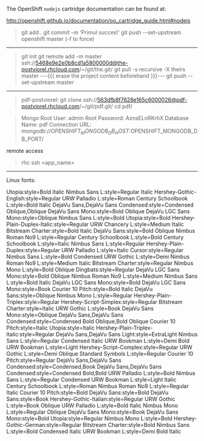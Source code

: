 The OpenShift `nodejs` cartridge documentation can be found at:

http://openshift.github.io/documentation/oo_cartridge_guide.html#nodejs
> git add .
> git commit -m 'Primul succes!'
> git push --set-upstream openshift master (-f to force)

---

> git init
> git remote add <app> -m master ssh://5468e9e2e0b8cd1a5800000d@the-postviorel.rhcloud.com/~/git/the.git/
> git pull -s recursive -X theirs <app> master  ---{{{ erase the project content beforehand }}}---
> git push --set-upstream <app> master

---

> pdf-postviorel:
> git clone ssh://563dfb8f7628e165c6000026@pdf-postviorel.rhcloud.com/~/git/pdf.git/
> cd pdf/

> Mongo Root User: admin
> Root Password: AznsELnRKrhX
> Database Name: pdf
> Connection URL: mongodb://$OPENSHIFT_MONGODB_DB_HOST:$OPENSHIFT_MONGODB_DB_PORT/

remote access

> rhc ssh <app_name>

---

Linux fonts:

Utopia:style=Bold Italic
Nimbus Sans L:style=Regular Italic
Hershey\-Gothic\-English:style=Regular
URW Palladio L:style=Roman
Century Schoolbook L:style=Bold Italic
DejaVu Sans,DejaVu Sans Condensed:style=Condensed Oblique,Oblique
DejaVu Sans Mono:style=Bold Oblique
DejaVu LGC Sans Mono:style=Oblique
Nimbus Sans L:style=Bold
Utopia:style=Bold
Hershey\-Plain\-Duplex\-Italic:style=Regular
URW Chancery L:style=Medium Italic
Bitstream Charter:style=Bold Italic
DejaVu Sans:style=Bold Oblique
Nimbus Roman No9 L:style=Regular
Century Schoolbook L:style=Bold
Century Schoolbook L:style=Italic
Nimbus Sans L:style=Regular
Hershey\-Plain\-Duplex:style=Regular
URW Palladio L:style=Italic
Cursor:style=Regular
Nimbus Sans L:style=Bold Condensed
URW Gothic L:style=Demi
Nimbus Roman No9 L:style=Medium Italic
Bitstream Charter:style=Regular
Nimbus Mono L:style=Bold Oblique
Dingbats:style=Regular
DejaVu LGC Sans Mono:style=Bold Oblique
Nimbus Roman No9 L:style=Medium
Nimbus Sans L:style=Bold Italic
DejaVu LGC Sans Mono:style=Bold
DejaVu LGC Sans Mono:style=Book
Courier 10 Pitch:style=Bold Italic
DejaVu Sans:style=Oblique
Nimbus Mono L:style=Regular
Hershey\-Plain\-Triplex:style=Regular
Hershey\-Script\-Simplex:style=Regular
Bitstream Charter:style=Italic
URW Gothic L:style=Book
DejaVu Sans Mono:style=Oblique
DejaVu Sans,DejaVu Sans Condensed:style=Condensed Bold Oblique,Bold Oblique
Courier 10 Pitch:style=Italic
Utopia:style=Italic
Hershey\-Plain\-Triplex\-Italic:style=Regular
DejaVu Sans,DejaVu Sans Light:style=ExtraLight
Nimbus Sans L:style=Regular Condensed Italic
URW Bookman L:style=Demi Bold
URW Bookman L:style=Light
Hershey\-Script\-Complex:style=Regular
URW Gothic L:style=Demi Oblique
Standard Symbols L:style=Regular
Courier 10 Pitch:style=Regular
DejaVu Sans,DejaVu Sans Condensed:style=Condensed,Book
DejaVu Sans,DejaVu Sans Condensed:style=Condensed Bold,Bold
URW Palladio L:style=Bold
Nimbus Sans L:style=Regular Condensed
URW Bookman L:style=Light Italic
Century Schoolbook L:style=Roman
Nimbus Roman No9 L:style=Regular Italic
Courier 10 Pitch:style=Bold
DejaVu Sans:style=Bold
DejaVu Sans:style=Book
Hershey\-Gothic\-Italian:style=Regular
URW Gothic L:style=Book Oblique
URW Palladio L:style=Bold Italic
Nimbus Mono L:style=Regular Oblique
DejaVu Sans Mono:style=Book
DejaVu Sans Mono:style=Bold
Utopia:style=Regular
Nimbus Mono L:style=Bold
Hershey\-Gothic\-German:style=Regular
Bitstream Charter:style=Bold
Nimbus Sans L:style=Bold Condensed Italic
URW Bookman L:style=Demi Bold Italic